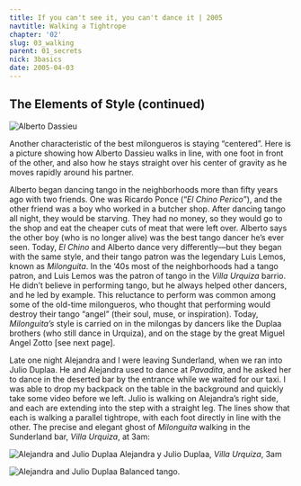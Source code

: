 ```yaml
---
title: If you can't see it, you can't dance it | 2005
navtitle: Walking a Tightrope
chapter: '02'
slug: 03_walking
parent: 01_secrets
nick: 3basics
date: 2005-04-03
---
```



## The Elements of Style  (continued)

![Alberto Dassieu](/2_pics/image020.jpg)

Another characteristic of the best milongueros is staying “centered”. Here is a picture showing how Alberto Dassieu walks in line, with one foot in front of the other, and also how he stays straight over his center of gravity as he moves rapidly around his partner.

Alberto began dancing tango in the neighborhoods more than fifty years ago with two friends. One was Ricardo Ponce (“_El Chino Perico_”), and the other friend was a boy who worked in a butcher shop. After dancing tango all night, they would be starving. They had no money, so they would go to the shop and eat the cheaper cuts of meat that were left over. Alberto says the other boy (who is no longer alive) was the best tango dancer he’s ever seen. Today, _El Chino_ and Alberto dance very differently—but they began with the same style, and their tango patron was the legendary Luis Lemos, known as _Milonguita_. In the ‘40s most of the neighborhoods had a tango patron, and Luis Lemos was the patron of tango in the _Villa Urquiza_ barrio. He didn’t believe in performing tango, but he always helped other dancers, and he led by example. This reluctance to perform was common among some of the old-time milongueros, who thought that performing would destroy their tango “angel” (their soul, muse, or inspiration). Today, _Milonguita’s_ style is carried on in the milongas by dancers like the Duplaa brothers (who still dance in Urquiza), and on the stage by the great Miguel Angel Zotto \[see next page\].

Late one night Alejandra and I were leaving Sunderland, when we ran into Julio Duplaa. He and Alejandra used to dance at _Pavadita_, and he asked her to dance in the deserted bar by the entrance while we waited for our taxi. I was able to drop my backpack on the table in the background and quickly take some video before we left. Julio is walking on Alejandra’s right side, and each are extending into the step with a straight leg. The lines show that each is walking a parallel tightrope, with each foot directly in line with the other. The precise and elegant ghost of _Milonguita_ walking in the Sunderland bar, _Villa Urquiza_, at 3am:


![Alejandra and Julio Duplaa](/2_pics/image021.jpg)
Alejandra y Julio Duplaa, _Villa Urquiza_, 3am

![Alejandra and Julio Duplaa](/2_pics/image010.jpg)
Balanced tango.
